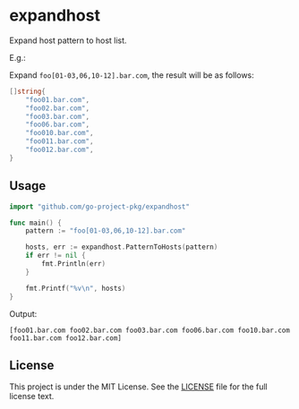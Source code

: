 # expandhost

Expand host pattern to host list.

E.g.:

Expand `foo[01-03,06,10-12].bar.com`, the result will be as follows:

```go
[]string{
    "foo01.bar.com",
    "foo02.bar.com",
    "foo03.bar.com",
    "foo06.bar.com",
    "foo010.bar.com",
    "foo011.bar.com",
    "foo012.bar.com",
}
```

## Usage

```go
import "github.com/go-project-pkg/expandhost"

func main() {
    pattern := "foo[01-03,06,10-12].bar.com"

    hosts, err := expandhost.PatternToHosts(pattern)
    if err != nil {
        fmt.Println(err)
    }

    fmt.Printf("%v\n", hosts)
}
```

Output:

```text
[foo01.bar.com foo02.bar.com foo03.bar.com foo06.bar.com foo10.bar.com foo11.bar.com foo12.bar.com]
```

## License

This project is under the MIT License.
See the [LICENSE](LICENSE) file for the full license text.
